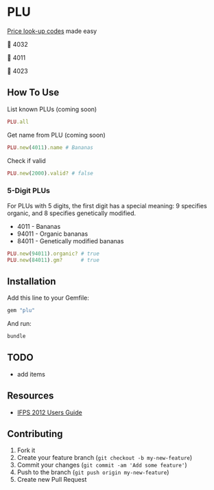 # PLU

[Price look-up codes](http://en.wikipedia.org/wiki/Price_look-up_code) made easy

:watermelon: 4032

:banana: 4011

:grapes: 4023

## How To Use

List known PLUs (coming soon)

```ruby
PLU.all
```

Get name from PLU (coming soon)

```ruby
PLU.new(4011).name # Bananas
```

Check if valid

```ruby
PLU.new(2000).valid? # false
```

### 5-Digit PLUs

For PLUs with 5 digits, the first digit has a special meaning: 9 specifies organic, and 8 specifies genetically modified.

- 4011 - Bananas
- 94011 - Organic bananas
- 84011 - Genetically modified bananas

```ruby
PLU.new(94011).organic? # true
PLU.new(84011).gm?      # true
```

## Installation

Add this line to your Gemfile:

```ruby
gem "plu"
```

And run:

```sh
bundle
```

## TODO

- add items

## Resources

- [IFPS 2012 Users Guide](http://www.plucodes.com/docs/Users_Guide_July_2012_FINAL.pdf)

## Contributing

1. Fork it
2. Create your feature branch (`git checkout -b my-new-feature`)
3. Commit your changes (`git commit -am 'Add some feature'`)
4. Push to the branch (`git push origin my-new-feature`)
5. Create new Pull Request
